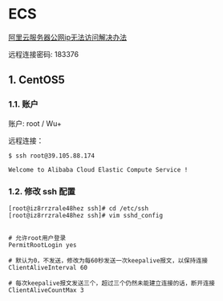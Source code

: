 # ECS

[阿里云服务器公网ip无法访问解决办法](https://yq.aliyun.com/articles/87135)

远程连接密码: 183376

## 1. CentOS5

### 1.1. 账户

账户: root / Wu+

远程连接：

```shell
$ ssh root@39.105.88.174

Welcome to Alibaba Cloud Elastic Compute Service !
```

### 1.2. 修改 ssh 配置

```shell
[root@iz8rrzrale48hez ssh]# cd /etc/ssh
[root@iz8rrzrale48hez ssh]# vim sshd_config


# 允许root用户登录
PermitRootLogin yes

# 默认为0，不发送，修改为每60秒发送一次keepalive报文，以保持连接
ClientAliveInterval 60

# 每次keepalive报文发送三个，超过三个仍然未能建立连接的话，断开连接
ClientAliveCountMax 3  
```